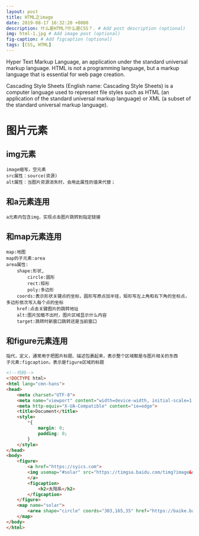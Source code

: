 ```yaml
---
layout: post
title: HTML之image
date: 2019-08-17 16:32:20 +0000
description: 什么是HTML?什么是CSS？. # Add post description (optional)
img: html-1.jpg # Add image post (optional)
fig-caption: # Add figcaption (optional)
tags: [CSS, HTML]
---
```

Hyper Text Markup Language, an application under the standard universal markup language. HTML is not a programming language, but a markup language that is essential for web page creation.

Cascading Style Sheets (English name: Cascading Style Sheets) is a computer language used to represent file styles such as HTML (an application of the standard universal markup language) or XML (a subset of the standard universal markup language).
# 图片元素
## img元素
    image缩写，空元素
    src属性：source(资源)
    alt属性：当图片资源消失时，会用此属性的值来代替；
## 和a元素连用
    a元素内包含img，实现点击图片跳转到指定链接
## 和map元素连用
    map:地图
    map的子元素:area
    area属性:
        shape:形状,
            circle:圆形
            rect:矩形
            poly:多边形
        coords:表示形状关键点的坐标，圆形写原点加半径，矩形写左上角和右下角的坐标点，多边形依次写入每个点的坐标
        href:点击关键图片的跳转地址
        alt:图片加载不出时，图片区域显示什么内容
        target:跳转时新窗口跳转还是当前窗口
## 和figure元素连用
    指代，定义，通常用于把图片标题、描述包裹起来，表示整个区域都是与图片相关的东西
    子元素:figcaption，表示是figure区域的标题

```html
<!--代码-->
<!DOCTYPE html>
<html lang="cmn-hans">
<head>
    <meta charset="UTF-8">
    <meta name="viewport" content="width=device-width, initial-scale=1.0">
    <meta http-equiv="X-UA-Compatible" content="ie=edge">
    <title>Document</title>
    <style>
        *{
            margin: 0;
            padding: 0;
        }
    </style>
</head>
<body>
    <figure>
        <a href="https://syics.com">
        <img usemap="#solar" src="https://timgsa.baidu.com/timg?image&quality=80&size=b9999_10000&sec=1566142251802&di=9252cf286156b8f4ccb3bfb52309d7df&imgtype=0&src=http%3A%2F%2Fn.sinaimg.cn%2Fsinacn%2Fw640h425%2F20180121%2Fdea0-fyqtwzv5128001.jpg" alt="太阳系">
        </a>
        <figcaption>
            <h2>太阳系</h2>
        </figcaption>
    </figure>
    <map name="solar">
        <area shape="circle" coords="303,165,35" href="https://baike.baidu.com/item/%E6%9C%A8%E6%98%9F/222105?fr=aladdin" alt="木星">
    </map>
</body>
</html>
```